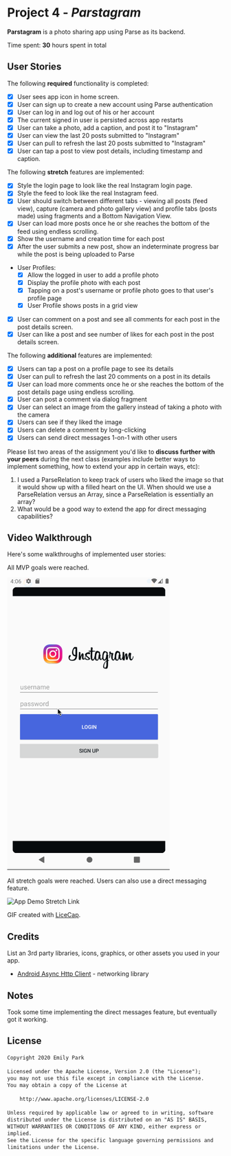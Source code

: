 # Project 4 - *Parstagram*

**Parstagram** is a photo sharing app using Parse as its backend.

Time spent: **30** hours spent in total

## User Stories

The following **required** functionality is completed:

- [x] User sees app icon in home screen.
- [x] User can sign up to create a new account using Parse authentication
- [x] User can log in and log out of his or her account
- [x] The current signed in user is persisted across app restarts
- [x] User can take a photo, add a caption, and post it to "Instagram"
- [x] User can view the last 20 posts submitted to "Instagram"
- [x] User can pull to refresh the last 20 posts submitted to "Instagram"
- [x] User can tap a post to view post details, including timestamp and caption.

The following **stretch** features are implemented:

- [x] Style the login page to look like the real Instagram login page.
- [x] Style the feed to look like the real Instagram feed.
- [x] User should switch between different tabs - viewing all posts (feed view), capture (camera and photo gallery view) and profile tabs (posts made) using fragments and a Bottom Navigation View.
- [x] User can load more posts once he or she reaches the bottom of the feed using endless scrolling.
- [x] Show the username and creation time for each post
- [x] After the user submits a new post, show an indeterminate progress bar while the post is being uploaded to Parse
- User Profiles:
  - [x] Allow the logged in user to add a profile photo
  - [x] Display the profile photo with each post
  - [x] Tapping on a post's username or profile photo goes to that user's profile page
  - [x] User Profile shows posts in a grid view
- [x] User can comment on a post and see all comments for each post in the post details screen.
- [x] User can like a post and see number of likes for each post in the post details screen.

The following **additional** features are implemented:

- [x] Users can tap a post on a profile page to see its details
- [x] User can pull to refresh the last 20 comments on a post in its details
- [x] User can load more comments once he or she reaches the bottom of the post details page using endless scrolling.
- [x] User can post a comment via dialog fragment
- [x] User can select an image from the gallery instead of taking a photo with the camera
- [x] Users can see if they liked the image
- [x] Users can delete a comment by long-clicking
- [x] Users can send direct messages 1-on-1 with other users

Please list two areas of the assignment you'd like to **discuss further with your peers** during the next class (examples include better ways to implement something, how to extend your app in certain ways, etc):

1. I used a ParseRelation to keep track of users who liked the image so that it would show up with a filled heart on the UI. When should we use a ParseRelation versus an Array, since a ParseRelation is essentially an array?
2. What would be a good way to extend the app for direct messaging capabilities?

## Video Walkthrough

Here's some walkthroughs of implemented user stories:

All MVP goals were reached.

![App Demo MVP Link](walkthroughs/walkthroughmvp.gif)

All stretch goals were reached. Users can also use a direct messaging feature.

![App Demo Stretch Link](walkthroughs/walkthroughstretch.gif)

GIF created with [LiceCap](http://www.cockos.com/licecap/).

## Credits

List an 3rd party libraries, icons, graphics, or other assets you used in your app.

- [Android Async Http Client](http://loopj.com/android-async-http/) - networking library


## Notes

Took some time implementing the direct messages feature, but eventually got it working.

## License

    Copyright 2020 Emily Park

    Licensed under the Apache License, Version 2.0 (the "License");
    you may not use this file except in compliance with the License.
    You may obtain a copy of the License at

        http://www.apache.org/licenses/LICENSE-2.0

    Unless required by applicable law or agreed to in writing, software
    distributed under the License is distributed on an "AS IS" BASIS,
    WITHOUT WARRANTIES OR CONDITIONS OF ANY KIND, either express or implied.
    See the License for the specific language governing permissions and
    limitations under the License.
